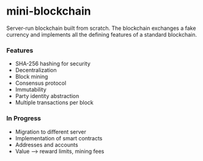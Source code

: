 # mini-blockchain
Server-run blockchain built from scratch. The blockchain exchanges a fake currency and implements all the defining features of a
standard blockchain.

### Features
* SHA-256 hashing for security
* Decentralization
* Block mining
* Consensus protocol
* Immutability 
* Party identity abstraction
* Multiple transactions per block

### In Progress
* Migration to different server
* Implementation of smart contracts
* Addresses and accounts
* Value --> reward limits, mining fees

